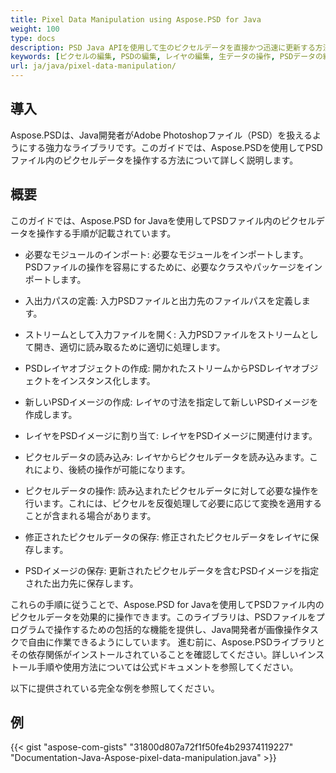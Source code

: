 ```yaml
---
title: Pixel Data Manipulation using Aspose.PSD for Java
weight: 100
type: docs
description: PSD Java APIを使用して生のピクセルデータを直接かつ迅速に更新する方法の例
keywords: [ピクセルの編集, PSDの編集, レイヤの編集, 生データの操作, PSDデータの編集, psd api, java, コードサンプル]
url: ja/java/pixel-data-manipulation/
---
```


## **導入**
Aspose.PSDは、Java開発者がAdobe Photoshopファイル（PSD）を扱えるようにする強力なライブラリです。このガイドでは、Aspose.PSDを使用してPSDファイル内のピクセルデータを操作する方法について詳しく説明します。

## **概要**
このガイドでは、Aspose.PSD for Javaを使用してPSDファイル内のピクセルデータを操作する手順が記載されています。

- 必要なモジュールのインポート: 必要なモジュールをインポートします。PSDファイルの操作を容易にするために、必要なクラスやパッケージをインポートします。

- 入出力パスの定義: 入力PSDファイルと出力先のファイルパスを定義します。

- ストリームとして入力ファイルを開く: 入力PSDファイルをストリームとして開き、適切に読み取るために適切に処理します。

- PSDレイヤオブジェクトの作成: 開かれたストリームからPSDレイヤオブジェクトをインスタンス化します。

- 新しいPSDイメージの作成: レイヤの寸法を指定して新しいPSDイメージを作成します。

- レイヤをPSDイメージに割り当て: レイヤをPSDイメージに関連付けます。

- ピクセルデータの読み込み: レイヤからピクセルデータを読み込みます。これにより、後続の操作が可能になります。

- ピクセルデータの操作: 読み込まれたピクセルデータに対して必要な操作を行います。これには、ピクセルを反復処理して必要に応じて変換を適用することが含まれる場合があります。

- 修正されたピクセルデータの保存: 修正されたピクセルデータをレイヤに保存します。

- PSDイメージの保存: 更新されたピクセルデータを含むPSDイメージを指定された出力先に保存します。

これらの手順に従うことで、Aspose.PSD for Javaを使用してPSDファイル内のピクセルデータを効果的に操作できます。このライブラリは、PSDファイルをプログラムで操作するための包括的な機能を提供し、Java開発者が画像操作タスクで自由に作業できるようにしています。
進む前に、Aspose.PSDライブラリとその依存関係がインストールされていることを確認してください。詳しいインストール手順や使用方法については公式ドキュメントを参照してください。

以下に提供されている完全な例を参照してください。

## **例**
{{< gist "aspose-com-gists" "31800d807a72f1f50fe4b29374119227" "Documentation-Java-Aspose-pixel-data-manipulation.java" >}}
